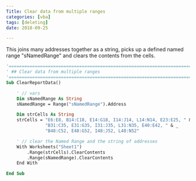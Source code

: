 ```yaml
---
Title: Clear data from multiple ranges
categories: [vba]
tags: [deleting]
date: 2018-09-25

---
```


This joins many addresses together as a string, picks up a defined named range "sNamedRange" and clears the contents from the cells.

```vb
'==================================================================================================
' ## Clear data from multiple ranges
'==================================================================================================
Sub ClearReportData()

    ' // vars
    Dim sNamedRange As String
    sNamedRange = Range("sNamedRange").Address

    Dim strCells As String
    strCells = "E6:E8, B14:C18, E14:G18, I14:J14, L14:N14, E23:E25, " & _
               "B31:C35, E31:G35, I31:J35, L31:N35, E40:E42, " & _
               "B48:C52, E48:G52, I48:J52, L48:N52"

    ' // clear the Named Range and the string of addresses
    With Worksheets("Sheet1")
        .Range(strCells).ClearContents
        .Range(sNamedRange).ClearContents
    End With

End Sub

```
